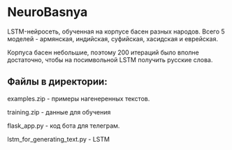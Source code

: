 # NeuroBasnya

LSTM-нейросеть, обученная на корпусе басен разных народов. Всего 5 моделей - армянская, индийская, суфийская, хасидская и еврейская.

Корпуса басен небольшие, поэтому 200 итераций было вполне достаточно, чтобы на посимвольной LSTM получить русские слова.

## Файлы в директории:

examples.zip - примеры нагенеренных текстов.

training.zip - данные для обучения

flask_app.py - код бота для телеграм.

lstm_for_generating_text.py - LSTM
